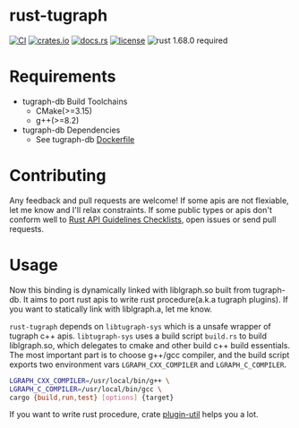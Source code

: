 rust-tugraph
=====================
[![CI](https://github.com/antkiller996/rust-tugraph/actions/workflows/ci.yml/badge.svg?branch=main)](https://github.com/antkiller996/rust-tugraph/actions/workflows/ci.yml)
[![crates.io](https://img.shields.io/crates/v/rust-tugraph)](rust-tugraph)
[![docs.rs](https://img.shields.io/docsrs/rust-tugraph/latest)](https://docs.rs/tugraph)
[![license](https://img.shields.io/crates/l/rust-tugraph)](https://github.com/antkiller996/rust-tugraph/blob/master/LICENSE)
![rust 1.68.0 required](https://img.shields.io/badge/rust-1.68.0-blue.svg?label=MSRV)

# Requirements
- tugraph-db Build Toolchains
    - CMake(>=3.15)
    - g++(>=8.2)
- tugraph-db Dependencies
    - See tugraph-db [Dockerfile]


# Contributing
Any feedback and pull requests are welcome! If some apis are not flexiable, let me know and I'll relax constraints. If some public types or apis don't conform well to [Rust API Guidelines Checklists], open issues or send pull requests.



# Usage
Now this binding is dynamically linked with liblgraph.so built from tugraph-db. It aims to port rust apis to write rust procedure(a.k.a tugraph plugins). If you want to statically link with liblgraph.a, let me know.

`rust-tugraph` depends on `libtugraph-sys` which is a unsafe wrapper of tugraph c++ apis. `libtugraph-sys` uses a build script `build.rs` to build liblgraph.so, which delegates to cmake and other build c++ build essentials. The most important part is to choose g++/gcc compiler, and the build script exports two environment vars `LGRAPH_CXX_COMPILER` and `LGRAPH_C_COMPILER`.

```bash
LGRAPH_CXX_COMPILER=/usr/local/bin/g++ \
LGRAPH_C_COMPILER=/usr/local/bin/gcc \
cargo {build,run,test} [options] {target}
```

If you want to write rust procedure, crate [plugin-util] helps you a lot.



[Dockerfile]: https://github.com/TuGraph-family/tugraph-db/tree/master/ci/images
[Rust API Guidelines Checklists]: https://rust-lang.github.io/api-guidelines/checklist.html
[plugin-util]: plugin-util/README.md
